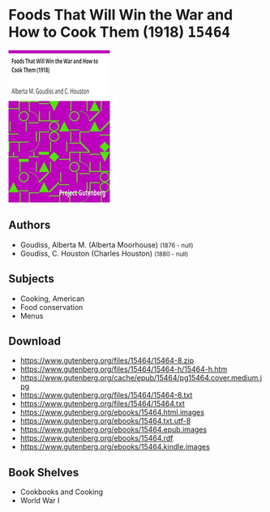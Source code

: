 # Foods That Will Win the War and How to Cook Them (1918) <kbd>15464</kbd>

![](./cover.medium.jpg "")

## Authors


 - Goudiss, Alberta M. (Alberta Moorhouse) <small>(1876 - null)</small>
 - Goudiss, C. Houston (Charles Houston) <small>(1880 - null)</small>

## Subjects


 - Cooking, American
 - Food conservation
 - Menus

## Download


 - https://www.gutenberg.org/files/15464/15464-8.zip
 - https://www.gutenberg.org/files/15464/15464-h/15464-h.htm
 - https://www.gutenberg.org/cache/epub/15464/pg15464.cover.medium.jpg
 - https://www.gutenberg.org/files/15464/15464-8.txt
 - https://www.gutenberg.org/files/15464/15464.txt
 - https://www.gutenberg.org/ebooks/15464.html.images
 - https://www.gutenberg.org/ebooks/15464.txt.utf-8
 - https://www.gutenberg.org/ebooks/15464.epub.images
 - https://www.gutenberg.org/ebooks/15464.rdf
 - https://www.gutenberg.org/ebooks/15464.kindle.images

## Book Shelves


 - Cookbooks and Cooking
 - World War I

